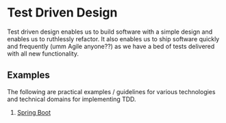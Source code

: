 # Test Driven Design

Test driven design enables us to build software with a simple design and enables us to ruthlessly refactor. It also enables us to ship software quickly and frequently (umm Agile anyone??) as we have a bed of tests delivered with all new functionality.

## Examples

The following are practical examples / guidelines for various technologies and technical domains for implementing TDD.

1. [Spring Boot](examples/springboot.md)